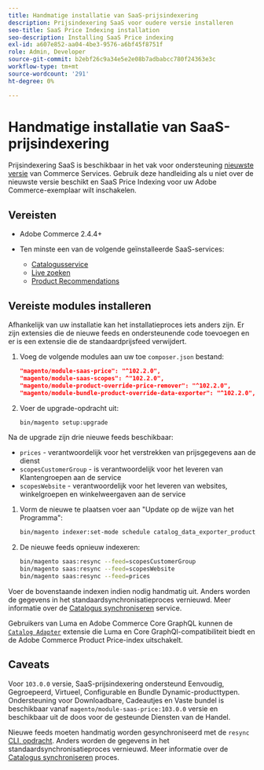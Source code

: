 ```yaml
---
title: Handmatige installatie van SaaS-prijsindexering
description: Prijsindexering SaaS voor oudere versie installeren
seo-title: SaaS Price Indexing installation
seo-description: Installing SaaS Price indexing
exl-id: a607e852-aa04-4be3-9576-a6bf45f8751f
role: Admin, Developer
source-git-commit: b2ebf26c9a34e5e2e08b7adbabcc780f24363e3c
workflow-type: tm+mt
source-wordcount: '291'
ht-degree: 0%

---
```


# Handmatige installatie van SaaS-prijsindexering

Prijsindexering SaaS is beschikbaar in het vak voor ondersteuning [nieuwste versie](index.md#Requirements) van Commerce Services.
Gebruik deze handleiding als u niet over de nieuwste versie beschikt en SaaS Price Indexing voor uw Adobe Commerce-exemplaar wilt inschakelen.

## Vereisten

* Adobe Commerce 2.4.4+
* Ten minste een van de volgende geïnstalleerde SaaS-services:

   * [Catalogusservice](../catalog-service/overview.md)
   * [Live zoeken](../live-search/guide-overview.md)
   * [Product Recommendations](../product-recommendations/guide-overview.md)

## Vereiste modules installeren

Afhankelijk van uw installatie kan het installatieproces iets anders zijn.
Er zijn extensies die de nieuwe feeds en ondersteunende code toevoegen en er is een extensie die de standaardprijsfeed verwijdert.

1. Voeg de volgende modules aan uw toe `composer.json` bestand:

   ```json
   "magento/module-saas-price": "^102.2.0",
   "magento/module-saas-scopes": ^"102.2.0",
   "magento/module-product-override-price-remover": "^102.2.0",
   "magento/module-bundle-product-override-data-exporter": "^102.2.0",
   ```

1. Voer de upgrade-opdracht uit:

   ```bash
   bin/magento setup:upgrade
   ```

Na de upgrade zijn drie nieuwe feeds beschikbaar:

* `prices` - verantwoordelijk voor het verstrekken van prijsgegevens aan de dienst
* `scopesCustomerGroup` - is verantwoordelijk voor het leveren van Klantengroepen aan de service
* `scopesWebsite` - verantwoordelijk voor het leveren van websites, winkelgroepen en winkelweergaven aan de service

1. Vorm de nieuwe te plaatsen voer aan &quot;Update op de wijze van het Programma&quot;:

   ```bash
   bin/magento indexer:set-mode schedule catalog_data_exporter_product_prices scopes_customergroup_data_exporter scopes_website_data_exporter
   ```

1. De nieuwe feeds opnieuw indexeren:

   ```bash
   bin/magento saas:resync --feed=scopesCustomerGroup
   bin/magento saas:resync --feed=scopesWebsite
   bin/magento saas:resync --feed=prices
   ```

Voer de bovenstaande indexen indien nodig handmatig uit. Anders worden de gegevens in het standaardsynchronisatieproces vernieuwd. Meer informatie over de [Catalogus synchroniseren](../landing/catalog-sync.md) service.

Gebruikers van Luma en Adobe Commerce Core GraphQL kunnen de [`Catalog Adapter`](catalog-adapter.md) extensie die Luma en Core GraphQl-compatibiliteit biedt en de Adobe Commerce Product Price-index uitschakelt.

## Caveats

Voor `103.0.0` versie, SaaS-prijsindexering ondersteund Eenvoudig, Gegroepeerd, Virtueel, Configurable en Bundle Dynamic-producttypen.
Ondersteuning voor Downloadbare, Cadeautjes en Vaste bundel is beschikbaar vanaf `magento/module-saas-price:103.0.0` versie en beschikbaar uit de doos voor de gesteunde Diensten van de Handel.

Nieuwe feeds moeten handmatig worden gesynchroniseerd met de `resync` [CLI, opdracht](../landing/catalog-sync.md#resynccmdline). Anders worden de gegevens in het standaardsynchronisatieproces vernieuwd. Meer informatie over de [Catalogus synchroniseren](../landing/catalog-sync.md) proces.
